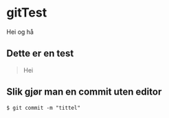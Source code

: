 # gitTest
Hei og hå

## Dette er en test
> Hei


## Slik gjør man en commit uten editor
`$ git commit -m "tittel"`
